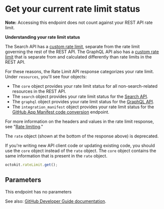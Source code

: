 # Get your current rate limit status

**Note:** Accessing this endpoint does not count against your REST API rate limit.

**Understanding your rate limit status**

The Search API has a [custom rate limit](https://developer.github.com/v3/search/#rate-limit), separate from the rate limit governing the rest of the REST API. The GraphQL API also has a [custom rate limit](https://developer.github.com/v4/guides/resource-limitations/#rate-limit) that is separate from and calculated differently than rate limits in the REST API.

For these reasons, the Rate Limit API response categorizes your rate limit. Under `resources`, you'll see four objects:

- The `core` object provides your rate limit status for all non-search-related resources in the REST API.
- The `search` object provides your rate limit status for the [Search API](https://developer.github.com/v3/search/).
- The `graphql` object provides your rate limit status for the [GraphQL API](https://developer.github.com/v4/).
- The `integration_manifest` object provides your rate limit status for the [GitHub App Manifest code conversion](https://developer.github.com/apps/building-github-apps/creating-github-apps-from-a-manifest/#3-you-exchange-the-temporary-code-to-retrieve-the-app-configuration) endpoint.

For more information on the headers and values in the rate limit response, see "[Rate limiting](https://developer.github.com/v3/#rate-limiting)."

The `rate` object (shown at the bottom of the response above) is deprecated.

If you're writing new API client code or updating existing code, you should use the `core` object instead of the `rate` object. The `core` object contains the same information that is present in the `rate` object.

```js
octokit.rateLimit.get();
```

## Parameters

This endpoint has no parameters

See also: [GitHub Developer Guide documentation](https://developer.github.com/v3/rate_limit/#get-your-current-rate-limit-status).
